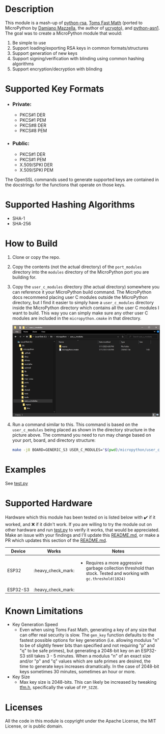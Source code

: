 # Description
This module is a mash-up of [python-rsa](https://github.com/sybrenstuvel/python-rsa),
[Toms Fast Math](https://github.com/libtom/tomsfastmath) (ported to MicroPython by
[Damiano Mazzella](https://github.com/dmazzella), the author of [ucrypto](https://github.com/dmazzella/ucrypto)),
and [python-asn1](https://github.com/andrivet/python-asn1).
The goal was to create a MicroPython module that would:

1. Be simple to use
2. Support loading/exporting RSA keys in common formats/structures
3. Support generation of new keys
4. Support signing/verification with blinding using common hashing algorithms
5. Support encryption/decryption with blinding

# Supported Key Formats
- ### Private:
  - PKCS#1 DER
  - PKCS#1 PEM
  - PKCS#8 DER
  - PKCS#8 PEM

- ### Public:
  - PKCS#1 DER
  - PKCS#1 PEM
  - X.509/SPKI DER
  - X.509/SPKI PEM
  
The OpenSSL commands used to generate supported keys are contained in the docstrings for the
functions that operate on those keys.

# Supported Hashing Algorithms
- SHA-1
- SHA-256

# How to Build
1. Clone or copy the repo.
2. Copy the contents (not the actual directory) of the `port_modules` directory into the `modules` directory of the
   MicroPython port you are building for.
3. Copy the `user_c_modules` directory (the actual directory) somewhere you can reference it your MicroPython build
   command.  The MicroPython docs recommend placing user C modules outside the MicroPython directory, but I find it
   easier to simply have a `user_c_modules` directory inside the MicroPython directory which contains all the user C
   modules I want to build.  This way you can simply make sure any other user C modules are included in the
   `micropython.cmake` in that directory.

    ![mprsa user_c_module directory placement](README_images/mprsa_user_c_modules_directory_placement.png)

4. Run a command similar to this.  This command is based on the `user_c_modules` being placed as shown in the
   directory structure in the picture above.  The command you need to run may change based on your port, board, and
   directory structure:
    ```bash
    make -j8 BOARD=GENERIC_S3 USER_C_MODULES="$(pwd)/micropython/user_c_modules/mprsa/micropython.cmake" -C "$(pwd)/micropython/ports/esp32"
    ```

# Examples
  See [test.py](https://github.com/git-n-pissed/mprsa/blob/master/tests/test.py)
  
# Supported Hardware
Hardware which this module has been tested on is listed below with :heavy_check_mark: if it worked, and :x: if it didn't
work.  If you are willing to try the module out on other hardware and run
[test.py](https://github.com/git-n-pissed/mprsa/blob/master/tests/test.py) to verify it works, that would be appreciated.
Make an issue with your findings and I'll update this
[README.md](https://github.com/git-n-pissed/mprsa/blob/main/README.md), or make a PR which updates this section of the
[README.md](https://github.com/git-n-pissed/mprsa/blob/main/README.md).

<table>
  <thead>
    <tr>
      <th nowrap>Device</th>
      <th nowrap>Works</th>
      <th nowrap>Notes</th>
    </tr>
  </thead>
  <tbody>
    <tr>
      <td nowrap>ESP32</td>
      <td>:heavy_check_mark:</td>
      <td>
        <ul>
          <li>Requires a more aggressive garbage collection threshold than stock.  Tested and working with <code>gc.threshold(1024)</code></li>
        </ul>
      </td>
    </tr>
    <tr>
      <td nowrap>ESP32-S3</td>
      <td>:heavy_check_mark:</td>
      <td></td>
    </tr>
  </tbody>
</table>

# Known Limitations
- Key Generation Speed
  - Even when using Toms Fast Math, generating a key of any size that can offer real security is slow.  The `gen_key`
    function defaults to the fastest possible options for key generation (i.e. allowing modulus "n" to be of slightly
    fewer bits than specified and not requiring "p" and "q" to be safe primes), but generating a 2048-bit key on an
    ESP32-S3 still takes 3 - 5 minutes.  When a modulus "n" of an exact size and/or "p" and "q" values which are safe
    primes are desired, the time to generate keys increases dramatically.  In the case of 2048-bit keys sometimes 30
    minutes, sometimes an hour or more.
- Key Size
  - Max key size is 2048-bits.  This can likely be increased by tweaking [tfm.h](https://github.com/git-n-pissed/mprsa/blob/main/user_c_modules/mprsa/tfm/tfm_mpi.h), specifically the value of `FP_SIZE`.

# Licenses
All the code in this module is copyright under the Apache License, the MIT License, or is public domain.
